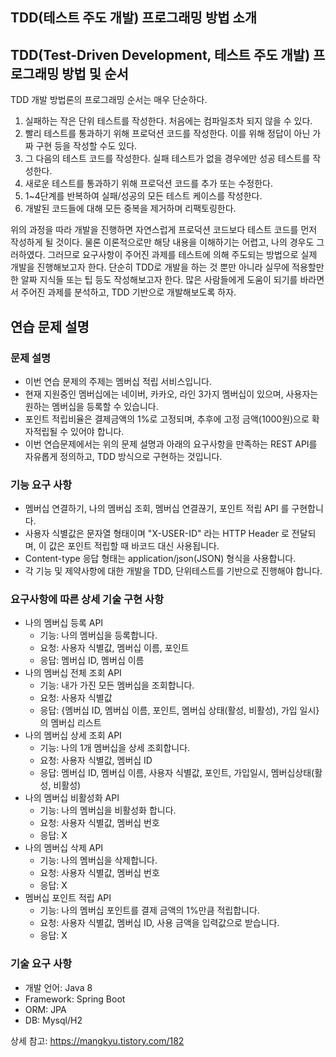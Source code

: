 ## TDD(테스트 주도 개발) 프로그래밍 방법 소개

## TDD(Test-Driven Development, 테스트 주도 개발) 프로그래밍 방법 및 순서
TDD 개발 방법론의 프로그래밍 순서는 매우 단순하다.

1. 실패하는 작은 단위 테스트를 작성한다. 처음에는 컴파일조차 되지 않을 수 있다.
2. 빨리 테스트를 통과하기 위해 프로덕션 코드를 작성한다. 이를 위해 정답이 아닌 가짜 구현 등을 작성할 수도 있다.
3. 그 다음의 테스트 코드를 작성한다. 실패 테스트가 없을 경우에만 성공 테스트를 작성한다.
4. 새로운 테스트를 통과하기 위해 프로덕션 코드를 추가 또는 수정한다.
5. 1~4단계를 반복하여 실패/성공의 모든 테스트 케이스를 작성한다.
6. 개발된 코드들에 대해 모든 중복을 제거하며 리팩토링한다.


위의 과정을 따라 개발을 진행하면 자연스럽게 프로덕션 코드보다 테스트 코드를 먼저 작성하게 될 것이다. 물론 이론적으로만 해당 내용을 이해하기는 어렵고, 나의 경우도 그러하였다.
그러므로 요구사항이 주어진 과제를 테스트에 의해 주도되는 방법으로 실제 개발을 진행해보고자 한다. 단순히 TDD로 개발을 하는 것 뿐만 아니라 실무에 적용할만한 알짜 지식들 또는 팁 등도 작성해보고자 한다.
많은 사람들에게 도움이 되기를 바라면서 주어진 과제를 분석하고, TDD 기반으로 개발해보도록 하자.



## 연습 문제 설명

### 문제 설명
- 이번 연습 문제의 주제는 멤버십 적립 서비스입니다.
- 현재 지원중인 멤버십에는 네이버, 카카오, 라인 3가지 멤버십이 있으며, 사용자는 원하는 멤버십을 등록할 수 있습니다.
- 포인트 적립비율은 결제금액의 1%로 고정되며, 추후에 고정 금액(1000원)으로 확자적립될 수 있어야 합니다.
- 이번 연습문제에서는 위의 문제 설명과 아래의 요구사항을 만족하는 REST API를 자유롭게 정의하고, TDD 방식으로 구현하는 것입니다.

### 기능 요구 사항
- 멤버십 연결하기, 나의 멤버십 조회, 멤버십 연결끊기, 포인트 적립 API 를 구현합니다.
- 사용자 식별값은 문자열 형태이며 "X-USER-ID" 라는 HTTP Header 로 전달되며, 이 값은 포인트 적립할 때 바코드 대신 사용됩니다.
- Content-type 응답 형태는 application/json(JSON) 형식을 사용합니다.
- 각 기능 및 제약사항에 대한 개발을 TDD, 단위테스트를 기반으로 진행해야 합니다.

### 요구사항에 따른 상세 기술 구현 사항
- 나의 멤버십 등록 API
    - 기능: 나의 멤버십을 등록합니다.
    - 요청: 사용자 식별값, 멤버십 이름, 포인트
    - 응답: 멤버십 ID, 멤버십 이름
- 나의 멤버십 전체 조회 API
    - 기능: 내가 가진 모든 멤버십을 조회합니다.
    - 요청: 사용자 식별값
    - 응답: {멤버십 ID, 멤버십 이름, 포인트, 멤버십 상태(활성, 비활성), 가입 일시}의 멤버십 리스트
- 나의 멤버십 상세 조회 API
    - 기능: 나의 1개 멤버십을 상세 조회합니다.
    - 요청: 사용자 식별값, 멤버십 ID
    - 응답: 멤버십 ID, 멤버십 이름, 사용자 식별값, 포인트, 가입일시, 멤버십상태(활성, 비활성)
- 나의 멤버십 비활성화 API
    - 기능: 나의 멤버십을 비활성화 합니다.
    - 요청: 사용자 식별값, 멤버십 번호
    - 응답: X
- 나의 멤버십 삭제 API
    - 기능: 나의 멤버십을 삭제합니다.
    - 요청: 사용자 식별값, 멤버십 번호
    - 응답: X
- 멤버십 포인트 적립 API
    - 기능: 나의 멤버십 포인트를 결제 금액의 1%만큼 적립합니다.
    - 요청: 사용자 식별값, 멤버십 ID, 사용 금액을 입력값으로 받습니다.
    - 응답: X

### 기술 요구 사항
- 개발 언어: Java 8
- Framework: Spring Boot
- ORM: JPA
- DB: Mysql/H2


상세 참고: https://mangkyu.tistory.com/182
